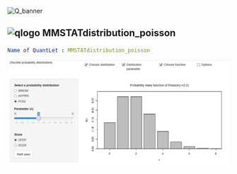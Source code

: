 
![Q_banner](https://github.com/QuantLet/Styleguide-and-Validation-procedure/blob/master/pictures/banner.png)

## ![qlogo](https://github.com/QuantLet/Styleguide-and-Validation-procedure/blob/master/pictures/qloqo.png) **MMSTATdistribution_poisson**

```yaml
Name of QuantLet : MMSTATdistribution_poisson
```

![Picture1](MMSTATditribution_poisson.png)


```r

```
